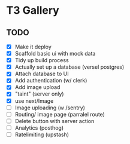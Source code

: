 # T3 Gallery


## TODO

- [x] Make it deploy
- [x] Scaffold basic ui with mock data
- [x] Tidy up build process
- [x] Actually set up a database (versel postgres)
- [x] Attach database to UI  
- [x] Add authentication (w/ clerk)
- [x] Add image upload
- [x] "taint" (server only)
- [x] use next/Image
- [ ] Image uploading (w /sentry)
- [ ] Routing/ image page (parralel route)
- [ ] Delete button with server action
- [ ] Analytics (posthog)
- [ ] Ratelimiting (upstash)